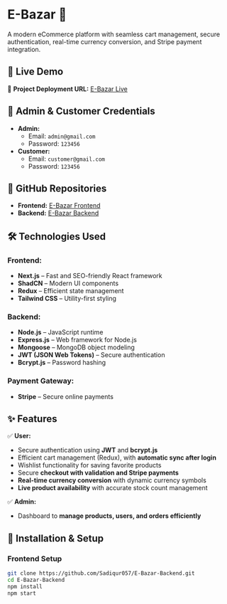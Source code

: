 # E-Bazar 🛒

A modern eCommerce platform with seamless cart management, secure authentication, real-time currency conversion, and Stripe payment integration.

## 🚀 Live Demo

🔗 **Project Deployment URL:** [E-Bazar Live](https://ebazarbd.vercel.app/)

## 🔑 Admin & Customer Credentials

- **Admin:**
  - Email: `admin@gmail.com`
  - Password: `123456`
- **Customer:**
  - Email: `customer@gmail.com`
  - Password: `123456`

## 📂 GitHub Repositories

- **Frontend:** [E-Bazar Frontend](https://github.com/Sadiqur057/E-Bazar-Frontend)
- **Backend:** [E-Bazar Backend](https://github.com/Sadiqur057/E-Bazar-Backend)

## 🛠️ Technologies Used

### **Frontend:**

- **Next.js** – Fast and SEO-friendly React framework
- **ShadCN** – Modern UI components
- **Redux** – Efficient state management
- **Tailwind CSS** – Utility-first styling

### **Backend:**

- **Node.js** – JavaScript runtime
- **Express.js** – Web framework for Node.js
- **Mongoose** – MongoDB object modeling
- **JWT (JSON Web Tokens)** – Secure authentication
- **Bcrypt.js** – Password hashing

### **Payment Gateway:**

- **Stripe** – Secure online payments

## ✨ Features

✅ **User:**

- Secure authentication using **JWT** and **bcrypt.js**
- Efficient cart management (Redux), with **automatic sync after login**
- Wishlist functionality for saving favorite products
- Secure **checkout with validation and Stripe payments**
- **Real-time currency conversion** with dynamic currency symbols
- **Live product availability** with accurate stock count management

✅ **Admin:**

- Dashboard to **manage products, users, and orders efficiently**

## 📌 Installation & Setup

### **Frontend Setup**

```sh
git clone https://github.com/Sadiqur057/E-Bazar-Backend.git
cd E-Bazar-Backend
npm install
npm start
```
